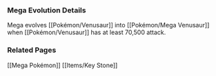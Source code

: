 ### Mega Evolution Details
Mega evolves [[Pokémon/Venusaur]] into [[Pokémon/Mega Venusaur]] when [[Pokémon/Venusaur]] has at least 70,500 attack.

### Related Pages
[[Mega Pokémon]]
[[Items/Key Stone]]
